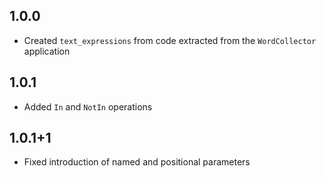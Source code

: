 ## 1.0.0

- Created `text_expressions` from code extracted from the `WordCollector` application

## 1.0.1

- Added `In` and `NotIn` operations

## 1.0.1+1

- Fixed introduction of named and positional parameters